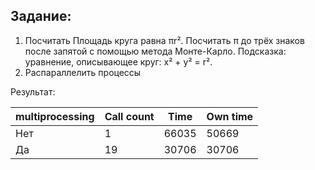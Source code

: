 ## Задание: 
1) Посчитать
Площадь круга равна πr². Посчитать π до трёх знаков после запятой с помощью метода Монте-Карло.
Подсказка: уравнение, описывающее круг: x² + y² = r².
2) Распараллелить процессы

Результат: 

|multiprocessing|Call count| Time  |Own time|
|---------------|----------|-------|--------|
| Нет           |   1      | 66035 |  50669 |
| Да            |   19     | 30706 | 30706  |

